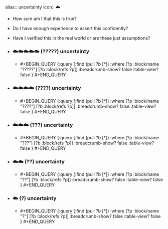 alias:: uncertainty
icon:: ☁️
- How sure am I that this is true?
- Do I have enough experience to assert this confidently?
- Have I verified this in the real world or are these just assumptions?
- ### ☁️☁️☁️☁️☁️ (?????) uncertainty
  - #+BEGIN_QUERY
    {:query [:find (pull ?b [*])
      :where
      [?p :block/name "?????"]
      [?b :block/refs ?p]]
    :breadcrumb-show? false
    :table-view? false
    }
    #+END_QUERY

- ### ☁️☁️☁️☁️ (????) uncertainty
  - #+BEGIN_QUERY
    {:query [:find (pull ?b [*])
      :where
      [?p :block/name "????"]
      [?b :block/refs ?p]]
    :breadcrumb-show? false
    :table-view? false
    }
    #+END_QUERY

- ### ☁️☁️☁️ (???) uncertainty
  - #+BEGIN_QUERY
    {:query [:find (pull ?b [*])
      :where
      [?p :block/name "???"]
      [?b :block/refs ?p]]
    :breadcrumb-show? false
    :table-view? false
    }
    #+END_QUERY

- ### ☁️☁️ (??) uncertainty
  - #+BEGIN_QUERY
    {:query [:find (pull ?b [*])
      :where
      [?p :block/name "??"]
      [?b :block/refs ?p]]
    :breadcrumb-show? false
    :table-view? false
    }
    #+END_QUERY

- ### ☁️ (?) uncertainty
  - #+BEGIN_QUERY
    {:query [:find (pull ?b [*])
      :where
      [?p :block/name "?"]
      [?b :block/refs ?p]]
    :breadcrumb-show? false
    :table-view? false
    }
    #+END_QUERY


